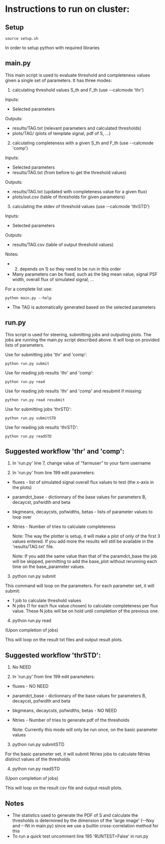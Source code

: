 # Instructions to run on cluster:
## Setup
```
source setup.sh
```
In order to setup python with required libraries

## main.py
This main script is used to evaluate threshold and completeness values given a single set of parameters. It has three modes:

1) calculating threshold values S_th and F_th (use --calcmode 'thr')

Inputs:
 - Selected parameters

Outputs:
 - results/TAG.txt (relevant parameters and calculated thresholds)
 - plots/TAG/ (plots of template signal, pdf of S, ...)
 
2) calculating completeness with a given S_th and F_th (use --calcmode 'comp')

Inputs:
 - Selected parameters
 - results/TAG.txt (from before to get the threshold values)

Outputs:
 - results/TAG.txt (updated with completeness value for a given flux)
 - plots/out.csv (table of thresholds for given parameters)

3) calculating the stdev of threshold values (use --calcmode 'thrSTD')

Inputs:
 - Selected parameters

Outputs:
 - results/TAG.csv (table of output threshold values)

Notes:
- 2) depends on 1) so they need to be run in this order
- Many parameters can be fixed, such as the bkg mean value, signal PSF width, overall flux of simulated signal, ...

For a complete list use:

```
python main.py --help
```
- The TAG is automatically generated based on the selected parameters

## run.py
This script is used for steering, submitting jobs and outputing plots. The jobs are running the main.py script described above. It will loop on provided lists of parameters.

Use for submitting jobs 'thr' and 'comp':
```
python run.py submit
```
Use for reading job results 'thr' and 'comp':
```
python run.py read
```
Use for reading job results 'thr' and 'comp' and resubmit if missing:
```
python run.py read resubmit
```
Use for submitting jobs 'thrSTD':
```
python run.py submitSTD
```
Use for reading job results 'thrSTD':
```
python run.py readSTD
```


## Suggested workflow 'thr' and 'comp':

1) In 'run.py' line 7, change value of "farmuser" to your farm username

2) In 'run.py' from line 199 edit parameters:
- fluxes - list of simulated signal overall flux values to test (the x-axis in the plots)
- paramdct_base - dictionnary of the base values for parameters B, decaycst, psfwidth and beta
- bkgmeans, decaycsts, psfwidths, betas - lists of parameter values to loop over
- Ntries - Number of tries to calculate completeness

    Note: The way the plotter is setup, it will make a plot of only of the first 3 values entered. If you add more the results will still be available in          the 'results/TAG.txt' file.
    
    Note: If you add the same value than that of the paramdct_base the job will be skipped, permitting to add the base_plot without rerunning each time on the base_parameter values.

3) python run.py submit

This command will loop on the parameters. For each parameter set, it will submit:
- 1 job to calculate threshold values
- N jobs (1 for each flux value chosen) to calculate completeness per flux value. These N jobs will be on hold until completion of the previous one.

4) python run.py read

(Upon completion of jobs)

This will loop on the result txt files and output result plots.

## Suggested workflow 'thrSTD':

1) No NEED

2) In 'run.py' from line 199 edit parameters:
- fluxes - NO NEED
- paramdct_base - dictionnary of the base values for parameters B, decaycst, psfwidth and beta
- bkgmeans, decaycsts, psfwidths, betas - NO NEED
- Ntries - Number of tries to generate pdf of the thresholds

    Note: Currently this mode will only be run once, on the basic parameter values 

3) python run.py submitSTD

For the basic parameter set, it will submit Ntries jobs to calculate Ntries distinct values of the thresholds

4) python run.py readSTD

(Upon completion of jobs)

This will loop on the result csv file and output result plots.

## Notes
- The statistics used to generate the PDF of S and calculate the thresholds is determined by the dimension of the 'large image' (--Nxy and --Nt in main.py) since we use a builtin cross-correlation method for this
- To run a quick test uncomment line 195 'RUNTEST=False' in run.py

